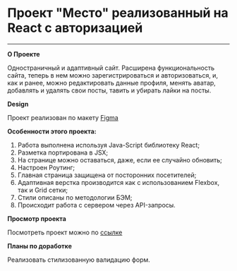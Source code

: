 # Проект "Место" реализованный на React с авторизацией
____

**О Проекте**

Одностраничный и адаптивный сайт. Расширена функциональность сайта, теперь в нем можно зарегистрироваться и авторизоваться, и, как и ранее, можно редактировать данные профиля, менять аватар, добавлять и удалять свои посты, тавить и убирать лайки на посты.

**Design**

Проект реализован по макету [Figma](https://www.figma.com/file/2cn9N9jSkmxD84oJik7xL7/JavaScript.-Sprint-4?node-id=0%3A1)

**Особенности этого проекта:**
1. Работа выполнена используя Java-Script библиотеку React;
2. Разметка портирована в JSX;
3. На странице можно оставаться, даже, если ее случайно обновить;
4. Настроен Роутинг;
5. Главная страница защищена от посторонних посетителей;
6. Адаптивная верстка производится как с использованием Flexbox, так и Grid сетки;
7. Стили описаны по методологии БЭМ;
8. Происходит работа с сервером через API-запросы.

**Просмотр проекта**

Посмотреть проект можно по [ссылке](https://olgadavlyud.github.io/react-mesto-auth/)

**Планы по доработке**

Реализовать стилизованную валидацию форм.